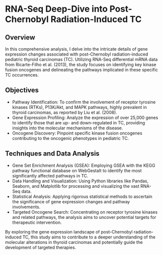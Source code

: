 # RNA-Seq Deep-Dive into Post-Chernobyl Radiation-Induced TC

## Overview
In this comprehensive analysis, I delve into the intricate details of gene expression changes associated with post-Chernobyl radiation-induced pediatric thyroid carcinomas (TC). Utilizing RNA-Seq differential mRNA data from Ricarte-Filho et al. (2013), the study focuses on identifying key kinase fusion oncogenes and delineating the pathways implicated in these specific TC occurrences.

## Objectives
* Pathway Identification: To confirm the involvement of receptor tyrosine kinases (RTKs), P13K/Akt, and MAPK pathways, highly prevalent in thyroid carcinomas, as reported by Liu et al. (2008).
* Gene Expression Profiling: Analyze the expression of over 25,000 genes to identify those that are up- and down-regulated in TC, providing insights into the molecular mechanisms of the disease.
* Oncogene Discovery: Pinpoint specific kinase fusion oncogenes contributing to the oncogenic phenotypes in pediatric TC.

## Techniques and Data Analysis
* Gene Set Enrichment Analysis (GSEA): Employing GSEA with the KEGG pathway functional database on WebGestalt to identify the most significantly affected pathways in TC.
* Data Handling and Visualization: Using Python libraries like Pandas, Seaborn, and Matplotlib for processing and visualizing the vast RNA-Seq data.
* Statistical Analysis: Applying rigorous statistical methods to ascertain the significance of gene expression changes and pathway involvements.
* Targeted Oncogene Search: Concentrating on receptor tyrosine kinases and related pathways, the analysis aims to uncover potential targets for therapeutic intervention.

By exploring the gene expression landscape of post-Chernobyl radiation-induced TC, this study aims to contribute to a deeper understanding of the molecular alterations in thyroid carcinomas and potentially guide the development of targeted therapies.
